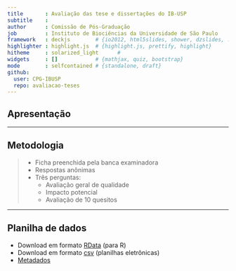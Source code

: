 ```yaml
---
title       : Avaliação das tese e dissertações do IB-USP
subtitle    : 
author      : Comissão de Pós-Graduação
job         : Instituto de Biociências da Universidade de São Paulo
framework   : deckjs        # {io2012, html5slides, shower, dzslides, ...}
highlighter : highlight.js  # {highlight.js, prettify, highlight}
hitheme     : solarized_light      # 
widgets     : []            # {mathjax, quiz, bootstrap}
mode        : selfcontained # {standalone, draft}
github:
  user: CPG-IBUSP
  repo: avaliacao-teses
---
```


## Apresentação

---

## Metodologia
> - Ficha preenchida pela banca examinadora
> - Respostas anônimas
> - Três perguntas:
>   - Avaliação geral de qualidade
>    - Impacto potencial
>    - Avaliação de 10 quesitos

---

## Planilha de dados

- Download em formato [RData](./files/ficha.RData) (para R)
- Download em formato [csv](./files/ficha_avaliacao_CPG_IB.csv) (planilhas eletrônicas)
- [Metadados](./files/metadata.html)
